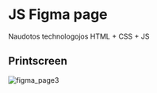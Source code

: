 # JS Figma page

Naudotos technologojos HTML + CSS + JS

## Printscreen
![figma_page3](https://user-images.githubusercontent.com/117721797/214648537-1ab6d74b-435d-4b9c-b4c4-cb5855afcc00.jpg)
